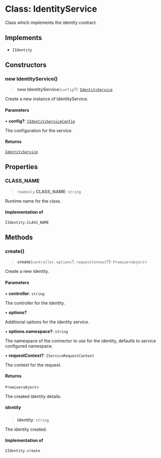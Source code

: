 # Class: IdentityService

Class which implements the identity contract.

## Implements

- `IIdentity`

## Constructors

### new IdentityService()

> **new IdentityService**(`config`?): [`IdentityService`](IdentityService.md)

Create a new instance of IdentityService.

#### Parameters

• **config?**: [`IIdentityServiceConfig`](../interfaces/IIdentityServiceConfig.md)

The configuration for the service.

#### Returns

[`IdentityService`](IdentityService.md)

## Properties

### CLASS\_NAME

> `readonly` **CLASS\_NAME**: `string`

Runtime name for the class.

#### Implementation of

`IIdentity.CLASS_NAME`

## Methods

### create()

> **create**(`controller`, `options`?, `requestContext`?): `Promise`\<`object`\>

Create a new identity.

#### Parameters

• **controller**: `string`

The controller for the identity.

• **options?**

Additional options for the identity service.

• **options.namespace?**: `string`

The namespace of the connector to use for the identity, defaults to service configured namespace.

• **requestContext?**: `IServiceRequestContext`

The context for the request.

#### Returns

`Promise`\<`object`\>

The created identity details.

##### identity

> **identity**: `string`

The identity created.

#### Implementation of

`IIdentity.create`
